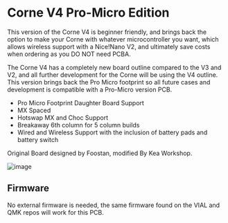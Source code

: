 # Corne V4 Pro-Micro Edition

This version of the Corne V4 is beginner friendly, and brings back the option to make your Corne with whatever microcontroller you want, which allows wireless support with a Nice!Nano V2, and ultimately save costs when ordering as you DO NOT need PCBA.

The Corne V4 has a completely new board outline compared to the V3 and V2, and all further development for the Corne will be using the V4 outline. This version brings back the Pro Micro footprint so all future cases and development is compatible with a Pro-Micro version PCB.

- Pro Micro Footprint Daughter Board Support
- MX Spaced
- Hotswap MX and Choc Support
- Breakaway 6th column for 5 column builds
- Wired and Wireless Support with the inclusion of battery pads and battery switch

Original Board designed by Foostan, modified By Kea Workshop.

![image](https://github.com/klouderone/cornev4promicroedition/assets/136342173/598f3457-b834-483d-8778-85fb771b5296)

## Firmware 

No external firmware is needed, the same firmware found on the VIAL and QMK repos will work for this PCB.
